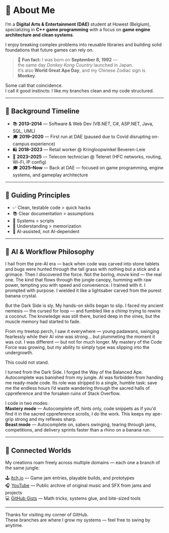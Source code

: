 # 👋 About Me

I’m a **Digital Arts & Entertainment (DAE)** student at Howest (Belgium),
specializing in **C++ game programming** with a focus on **game engine architecture and clean systems**.

I enjoy breaking complex problems into reusable libraries and building solid foundations that future games can rely on.

> 🦍 **Fun fact:** I was born on **September 8, 1992** —  
> the same day *Donkey Kong Country* launched in Japan.  
> It’s also **World Great Ape Day**, and my Chinese Zodiac sign is **Monkey**.

Some call that coincidence.  
I call it good instincts: I like my branches clean and my code structured.

---

## 🧠 Background Timeline

* 📚 **2013–2014** — Software & Web Dev (VB.NET, C#, ASP.NET, Java, SQL, UML)
* 🎓 **2019–2020** — First run at DAE (paused due to Covid disrupting on-campus experience)
* 🛍️ **2018–2023** — Retail worker @ Kringloopwinkel Beveren-Leie
* 🔌 **2023–2025** — Telecom technician @ Telenet (HFC networks, routing, Wi-Fi, IP config)
* 🎓 **2025–Now** — Back at DAE — focused on game programming, engine systems, and gameplay architecture

---

## 📌 Guiding Principles

* ✅ Clean, testable code > quick hacks
* 📚 Clear documentation > assumptions
* 🧩 Systems > scripts
* 🧠 Understanding > memorization
* 🤖 AI-assisted, not AI-dependent

---

## 🤖 AI & Workflow Philosophy

I hail from the pre-AI era — back when code was carved into stone tablets and bugs were hunted through the tall grass with nothing but a stick and a grimace.
Then I discovered the force. Not the boring, movie kind — the real one. The kind that flows through the jungle canopy, humming with raw power, tempting you with speed and convenience. I trained with it. I prompted with purpose. I wielded it like a lightsaber carved from the purest banana crystal.

But the Dark Side is sly. My hands-on skills began to slip. I faced my ancient nemesis — the cursed for loop — and fumbled like a chimp trying to rewire a coconut. The knowledge was still there, buried deep in the vines, but the muscle memory had started to fade.

From my treetop perch, I saw it everywhere — young padawans, swinging fearlessly while their AI vine was strong… but plummeting the moment it was cut. I was different — but not for much longer. My mastery of the Code Force was growing, but my ability to simply type was slipping into the undergrowth.

This could not stand.

I turned from the Dark Side. I forged the Way of the Balanced Ape. Autocomplete was banished from my jungle. AI was forbidden from handing me ready-made code. Its role was stripped to a single, humble task: save me the endless hours I’d waste wandering through the sacred halls of cppreference and the forsaken ruins of Stack Overflow.

I code in two modes:  
**Mastery mode** — Autocomplete off, hints only, code snippets as if you'd find it in the sacred cppreference scrolls, I do the work. This keeps my ape-grip strong and my reflexes sharp.  
**Beast mode** — Autocomplete on, sabers swinging, tearing through jams, competitions, and delivery sprints faster than a rhino on a banana run.  

---

## 🧭 Connected Worlds

My creations roam freely across multiple domains — each one a branch of the same jungle:

🕹️ [itch.io](https://bvisi0n.itch.io) — Game jam entries, playable builds, and prototypes  
🎧 [YouTube](https://www.youtube.com/@Bvis10n) — Public archive of original music and SFX from jams and projects  
💻 [GitHub Gists](https://gist.github.com/Bvisi0n) — Math tricks, systems glue, and bite-sized tools

---

Thanks for visiting my corner of GitHub.  
These branches are where I grow my systems — feel free to swing by anytime.
